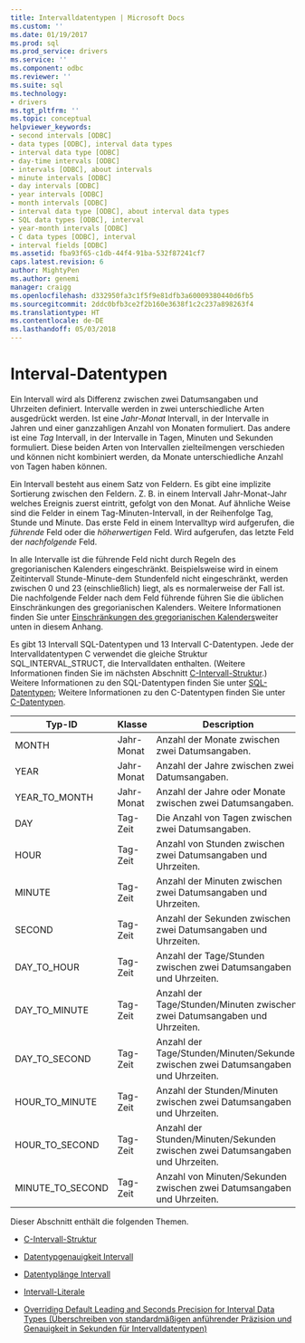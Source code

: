 ```yaml
---
title: Intervalldatentypen | Microsoft Docs
ms.custom: ''
ms.date: 01/19/2017
ms.prod: sql
ms.prod_service: drivers
ms.service: ''
ms.component: odbc
ms.reviewer: ''
ms.suite: sql
ms.technology:
- drivers
ms.tgt_pltfrm: ''
ms.topic: conceptual
helpviewer_keywords:
- second intervals [ODBC]
- data types [ODBC], interval data types
- interval data type [ODBC]
- day-time intervals [ODBC]
- intervals [ODBC], about intervals
- minute intervals [ODBC]
- day intervals [ODBC]
- year intervals [ODBC]
- month intervals [ODBC]
- interval data type [ODBC], about interval data types
- SQL data types [ODBC], interval
- year-month intervals [ODBC]
- C data types [ODBC], interval
- interval fields [ODBC]
ms.assetid: fba93f65-c1db-44f4-91ba-532f87241cf7
caps.latest.revision: 6
author: MightyPen
ms.author: genemi
manager: craigg
ms.openlocfilehash: d332950fa3c1f5f9e81dfb3a60009380440d6fb5
ms.sourcegitcommit: 2ddc0bfb3ce2f2b160e3638f1c2c237a898263f4
ms.translationtype: HT
ms.contentlocale: de-DE
ms.lasthandoff: 05/03/2018
---
```

# <a name="interval-data-types"></a>Interval-Datentypen
Ein Intervall wird als Differenz zwischen zwei Datumsangaben und Uhrzeiten definiert. Intervalle werden in zwei unterschiedliche Arten ausgedrückt werden. Ist eine *Jahr-Monat* Intervall, in der Intervalle in Jahren und einer ganzzahligen Anzahl von Monaten formuliert. Das andere ist eine *Tag* Intervall, in der Intervalle in Tagen, Minuten und Sekunden formuliert. Diese beiden Arten von Intervallen zielteilmengen verschieden und können nicht kombiniert werden, da Monate unterschiedliche Anzahl von Tagen haben können.  
  
 Ein Intervall besteht aus einem Satz von Feldern. Es gibt eine implizite Sortierung zwischen den Feldern. Z. B. in einem Intervall Jahr-Monat-Jahr welches Ereignis zuerst eintritt, gefolgt von den Monat. Auf ähnliche Weise sind die Felder in einem Tag-Minuten-Intervall, in der Reihenfolge Tag, Stunde und Minute. Das erste Feld in einem Intervalltyp wird aufgerufen, die *führende* Feld oder die *höherwertigen* Feld. Wird aufgerufen, das letzte Feld der *nachfolgende* Feld.  
  
 In alle Intervalle ist die führende Feld nicht durch Regeln des gregorianischen Kalenders eingeschränkt. Beispielsweise wird in einem Zeitintervall Stunde-Minute-dem Stundenfeld nicht eingeschränkt, werden zwischen 0 und 23 (einschließlich) liegt, als es normalerweise der Fall ist. Die nachfolgende Felder nach dem Feld führende führen Sie die üblichen Einschränkungen des gregorianischen Kalenders. Weitere Informationen finden Sie unter [Einschränkungen des gregorianischen Kalenders](../../../odbc/reference/appendixes/constraints-of-the-gregorian-calendar.md)weiter unten in diesem Anhang.  
  
 Es gibt 13 Intervall SQL-Datentypen und 13 Intervall C-Datentypen. Jede der Intervalldatentypen C verwendet die gleiche Struktur SQL_INTERVAL_STRUCT, die Intervalldaten enthalten. (Weitere Informationen finden Sie im nächsten Abschnitt [C-Intervall-Struktur](../../../odbc/reference/appendixes/c-interval-structure.md).) Weitere Informationen zu den SQL-Datentypen finden Sie unter [SQL-Datentypen](../../../odbc/reference/appendixes/sql-data-types.md); Weitere Informationen zu den C-Datentypen finden Sie unter [C-Datentypen](../../../odbc/reference/appendixes/c-data-types.md).  
  
|Typ-ID|Klasse|Description|  
|---------------------|-----------|-----------------|  
|MONTH|Jahr-Monat|Anzahl der Monate zwischen zwei Datumsangaben.|  
|YEAR|Jahr-Monat|Anzahl der Jahre zwischen zwei Datumsangaben.|  
|YEAR_TO_MONTH|Jahr-Monat|Anzahl der Jahre oder Monate zwischen zwei Datumsangaben.|  
|DAY|Tag-Zeit|Die Anzahl von Tagen zwischen zwei Datumsangaben.|  
|HOUR|Tag-Zeit|Anzahl von Stunden zwischen zwei Datumsangaben und Uhrzeiten.|  
|MINUTE|Tag-Zeit|Anzahl der Minuten zwischen zwei Datumsangaben und Uhrzeiten.|  
|SECOND|Tag-Zeit|Anzahl der Sekunden zwischen zwei Datumsangaben und Uhrzeiten.|  
|DAY_TO_HOUR|Tag-Zeit|Anzahl der Tage/Stunden zwischen zwei Datumsangaben und Uhrzeiten.|  
|DAY_TO_MINUTE|Tag-Zeit|Anzahl der Tage/Stunden/Minuten zwischen zwei Datumsangaben und Uhrzeiten.|  
|DAY_TO_SECOND|Tag-Zeit|Anzahl der Tage/Stunden/Minuten/Sekunden zwischen zwei Datumsangaben und Uhrzeiten.|  
|HOUR_TO_MINUTE|Tag-Zeit|Anzahl der Stunden/Minuten zwischen zwei Datumsangaben und Uhrzeiten.|  
|HOUR_TO_SECOND|Tag-Zeit|Anzahl der Stunden/Minuten/Sekunden zwischen zwei Datumsangaben und Uhrzeiten.|  
|MINUTE_TO_SECOND|Tag-Zeit|Anzahl von Minuten/Sekunden zwischen zwei Datumsangaben und Uhrzeiten.|  
  
 Dieser Abschnitt enthält die folgenden Themen.  
  
-   [C-Intervall-Struktur](../../../odbc/reference/appendixes/c-interval-structure.md)  
  
-   [Datentypgenauigkeit Intervall](../../../odbc/reference/appendixes/interval-data-type-precision.md)  
  
-   [Datentyplänge Intervall](../../../odbc/reference/appendixes/interval-data-type-length.md)  
  
-   [Intervall-Literale](../../../odbc/reference/appendixes/interval-literals.md)  
  
-   [Overriding Default Leading and Seconds Precision for Interval Data Types (Überschreiben von standardmäßigen anführender Präzision und Genauigkeit in Sekunden für Intervalldatentypen)](../../../odbc/reference/appendixes/overriding-default-leading-and-seconds-precision-for-interval-data-types.md)
